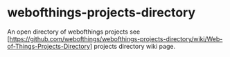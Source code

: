webofthings-projects-directory
==============================

An open directory of webofthings projects see [https://github.com/webofthings/webofthings-projects-directory/wiki/Web-of-Things-Projects-Directory] projects directory wiki page.